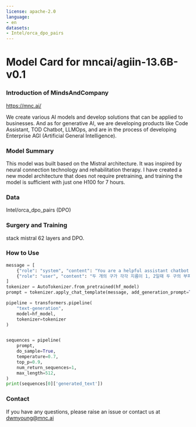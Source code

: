 ```yaml
---
license: apache-2.0
language:
- en
datasets:
- Intel/orca_dpo_pairs
---
```


# Model Card for mncai/agiin-13.6B-v0.1

### Introduction of MindsAndCompany

https://mnc.ai/

We create various AI models and develop solutions that can be applied to businesses. And as for generative AI, we are developing products like Code Assistant, TOD Chatbot, LLMOps, and are in the process of developing Enterprise AGI (Artificial General Intelligence).

### Model Summary
This model was built based on the Mistral architecture. It was inspired by neural connection technology and rehabilitation therapy.
I have created a new model architecture that does not require pretraining, and training the model is sufficient with just one H100 for 7 hours.

### Data
Intel/orca_dpo_pairs (DPO) 

### Surgery and Training

stack mistral 62 layers and DPO.

### How to Use 

```python
message = [
    {"role": "system", "content": "You are a helpful assistant chatbot."},
    {"role": "user", "content": "두 개의 구가 각각 지름이 1, 2일때 두 구의 부피는 몇배지? 설명도 같이 해줘."}
]
tokenizer = AutoTokenizer.from_pretrained(hf_model)
prompt = tokenizer.apply_chat_template(message, add_generation_prompt=True, tokenize=False)

pipeline = transformers.pipeline(
    "text-generation",
    model=hf_model,
    tokenizer=tokenizer
)


sequences = pipeline(
    prompt,
    do_sample=True,
    temperature=0.7,
    top_p=0.9,
    num_return_sequences=1,
    max_length=512,
)
print(sequences[0]['generated_text'])
```

### Contact 
If you have any questions, please raise an issue or contact us at dwmyoung@mnc.ai
